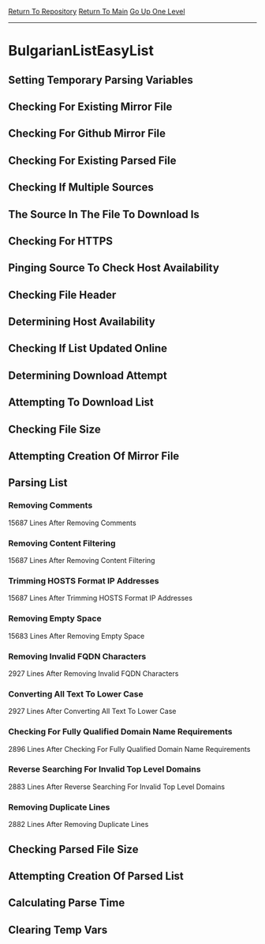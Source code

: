 [Return To Repository](https://github.com/deathbybandaid/piholeparser/)
[Return To Main](https://github.com/deathbybandaid/piholeparser/blob/master/RecentRunLogs/Mainlog.md)
[Go Up One Level](https://github.com/deathbybandaid/piholeparser/blob/master/RecentRunLogs/TopLevelScripts/30-Processing-External-Blacklists.md)
____________________________________
# BulgarianListEasyList
## Setting Temporary Parsing Variables
## Checking For Existing Mirror File
## Checking For Github Mirror File
## Checking For Existing Parsed File
## Checking If Multiple Sources
## The Source In The File To Download Is
## Checking For HTTPS
## Pinging Source To Check Host Availability
## Checking File Header
## Determining Host Availability
## Checking If List Updated Online
## Determining Download Attempt
## Attempting To Download List
## Checking File Size
## Attempting Creation Of Mirror File
## Parsing List
### Removing Comments
15687 Lines After Removing Comments
### Removing Content Filtering
15687 Lines After Removing Content Filtering
### Trimming HOSTS Format IP Addresses
15687 Lines After Trimming HOSTS Format IP Addresses
### Removing Empty Space
15683 Lines After Removing Empty Space
### Removing Invalid FQDN Characters
2927 Lines After Removing Invalid FQDN Characters
### Converting All Text To Lower Case
2927 Lines After Converting All Text To Lower Case
### Checking For Fully Qualified Domain Name Requirements
2896 Lines After Checking For Fully Qualified Domain Name Requirements
### Reverse Searching For Invalid Top Level Domains
2883 Lines After Reverse Searching For Invalid Top Level Domains
### Removing Duplicate Lines
2882 Lines After Removing Duplicate Lines
## Checking Parsed File Size
## Attempting Creation Of Parsed List
## Calculating Parse Time
## Clearing Temp Vars
